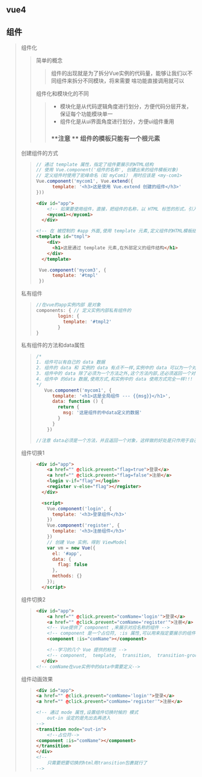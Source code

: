 ## vue4

## 组件

> 组件化
>
> > 简单的概念
> >
> > > 组件的出现就是为了拆分Vue实例的代码量，能够让我们以不同组件来拆分不同模块，将来需要
> > > 啥功能直接调用就可以
> >
> > 组件化和模块化的不同
> >
> > > + 模块化是从代码逻辑角度进行划分，方便代码分层开发，保证每个功能模块单一
> > > + 组件化是从ui界面角度进行划分，方便ui组件重用
> > >
> > > ### **注意 **   组件的模板只能有一个根元素
>
> 创建组件的方式
>
> > ```javascript
> > // 通过 template 属性，指定了组件要展示的HTML结构
> > // 使用 Vue.component('组件的名称', 创建出来的组件模板对象)
> > // 定义组件时使用了驼峰命名（如 myCom1） 用时应该是 <my-com1>
> > Vue.component('mycom1', Vue.extend({
> >       template: '<h3>这是使用 Vue.extend 创建的组件</h3>'
> > }))
> > ```
> >
> > ```html
> > <div id="app">
> >     <!-- 如果要使用组件，直接，把组件的名称，以 HTML 标签的形式，引入到页面中，即可 -->
> >     <mycom1></mycom1>
> >   </div>
> > ```
> >
> >  
> >
> > ```html
> > <!-- 在 被控制的 #app 外面,使用 template 元素,定义组件的HTML模板结构  -->
> > <template id="tmpl">
> >     <div>
> >       <h1>这是通过 template 元素,在外部定义的组件结构</h1>
> >     </div>
> >   </template>
> > ```
> >
> > ```javascript
> >  Vue.component('mycom3', {
> >       template: '#tmpl'
> >  })
> > ```
>
> 私有组件
>
> > ```javascript
> > //在vue的app实例内部 是对象
> > components: { // 定义实例内部私有组件的
> >         login: {
> >           template: '#tmpl2'
> >         }
> > }
> > ```
>
> 私有组件的方法和data属性
>
> > ```javascript
> > /*
> > 1. 组件可以有自己的 data 数据
> > 2. 组件的 data 和 实例的 data 有点不一样,实例中的 data 可以为一个对象,但是 组件中的 data 必须是一个方法
> > 3. 组件中的 data 除了必须为一个方法之外,这个方法内部,还必须返回一个对象才行;
> > 4. 组件中 的data 数据,使用方式,和实例中的 data 使用方式完全一样!!!
> > */
> >    Vue.component('mycom1', {
> >       template: '<h1>这是全局组件 --- {{msg}}</h1>',
> >       data: function () {
> >         return {
> >           msg: '这是组件的中data定义的数据'
> >         }
> >       }
> >     })
> > 
> > //注意 data必须是一个方法，并且返回一个对象，这样做的好处是只作用于自己的那一片区域，如果是一个全局对象的时候，控制它就等于控制了多个，达不到想要的那种效果
> > ```
> >
> >  
>
> 组件切换1
>
> > ```html
> > <div id="app">
> >     <a href="" @click.prevent="flag=true">登录</a>
> >     <a href="" @click.prevent="flag=false">注册</a>
> >     <login v-if="flag"></login>
> >     <register v-else="flag"></register>
> >   </div>
> > 
> >   <script>
> >     Vue.component('login', {
> >       template: '<h3>登录组件</h3>'
> >     })
> >     Vue.component('register', {
> >       template: '<h3>注册组件</h3>'
> >     })
> >     // 创建 Vue 实例，得到 ViewModel
> >     var vm = new Vue({
> >       el: '#app',
> >       data: {
> >         flag: false
> >       },
> >       methods: {}
> >     });
> >   </script>
> > ```
> >
> >  
>
> 组件切换2
>
> > ```html
> > <div id="app">
> >     <a href="" @click.prevent="comName='login'">登录</a>
> >     <a href="" @click.prevent="comName='register'">注册</a>
> >     <!-- Vue提供了 component ,来展示对应名称的组件 -->
> >     <!-- component 是一个占位符, :is 属性,可以用来指定要展示的组件的名称 -->
> >     <component :is="comName"></component>
> > 
> >     <!--学习的几个 Vue 提供的标签 -->
> >     <!-- component,  template,  transition,  transition-group  -->
> >   </div>
> > <!-- comName在vue实例中的data中需要定义-->
> > ```
> >
> >  
>
> 组件动画效果
>
> > ```html
> > <div id="app">
> > <a href="" @click.prevent="comName='login'">登录</a>
> > <a href="" @click.prevent="comName='register'">注册</a>
> > 
> > <!-- 通过 mode 属性,设置组件切换时候的 模式 
> > 	out-in 设定的是先出去再进入
> > -->
> > <transition mode="out-in">
> >     <!--占位符-->
> > <component :is="comName"></component>
> > </transition>
> > </div>
> > <!--
> > 	只需要把要切换的html用transition包裹就行了
> > -->
> > ```
> >
> > 

